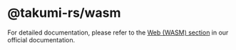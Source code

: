 # @takumi-rs/wasm

For detailed documentation, please refer to the [Web (WASM) section](https://takumi.kane.tw/docs/platforms/web) in our official documentation.
